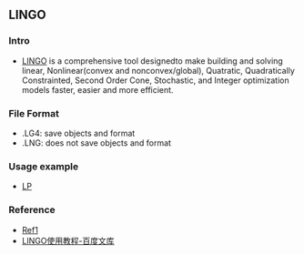 ## LINGO

### Intro
- [LINGO](http://www.lindo.com/) is a comprehensive tool designedto make building and solving linear, Nonlinear(convex and nonconvex/global), Quatratic, Quadratically Constrainted, Second Order Cone, Stochastic, and Integer optimization models faster, easier and more efficient.


### File Format
- .LG4: save objects and format
- .LNG: does not save objects and format

### Usage example
- [LP](./file/lp.md)

### Reference
- [Ref1](http://wenku.baidu.com/view/a4007a82ec3a87c24028c411)
- [LINGO使用教程-百度文库](http://wenku.baidu.com/view/54261a67ddccda38376baf09)
